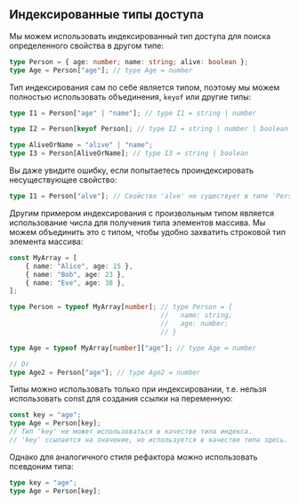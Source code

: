 ## Индексированные типы доступа

Мы можем использовать индексированный тип доступа для поиска определенного свойства в другом типе:

```ts
type Person = { age: number; name: string; alive: boolean };
type Age = Person["age"]; // type Age = number
```

Тип индексирования сам по себе является типом, поэтому мы можем полностью использовать объединения, `keyof` или другие типы:

```ts
type I1 = Person["age" | "name"]; // type I1 = string | number

type I2 = Person[keyof Person]; // type I2 = string | number | boolean

type AliveOrName = "alive" | "name";
type I3 = Person[AliveOrName]; // type I3 = string | boolean
```

Вы даже увидите ошибку, если попытаетесь проиндексировать несуществующее свойство:

```ts
type I1 = Person["alve"]; // Свойство 'alve' не существует в типе 'Person'.
```

Другим примером индексирования с произвольным типом является использование числа для получения типа элементов массива. Мы можем объединить это с типом, чтобы удобно захватить строковой тип элемента массива:

```ts
const MyArray = [
	{ name: "Alice", age: 15 },
	{ name: "Bob", age: 23 },
	{ name: "Eve", age: 38 },
];

type Person = typeof MyArray[number]; // type Person = {
									  //   name: string;
								      //   age: number;
									  // }

type Age = typeof MyArray[number]["age"]; // type Age = number

// Or
type Age2 = Person["age"]; // type Age2 = number
```

Типы можно использовать только при индексировании, т.е. нельзя использовать const для создания ссылки на переменную:

```ts
const key = "age";
type Age = Person[key];
// Тип 'key' не может использоваться в качестве типа индекса.
// 'key' ссылается на значение, но используется в качестве типа здесь. Вы имели в виду 'typeof key'?
```

Однако для аналогичного стиля рефактора можно использовать псевдоним типа:

```ts
type key = "age";
type Age = Person[key];
```